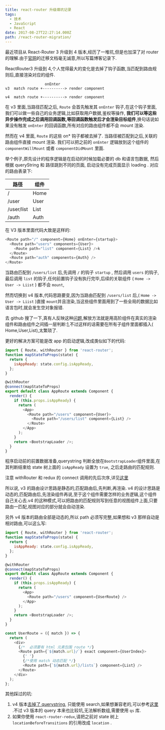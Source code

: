 ```yaml
---
title: react-router 升级填坑记录
tags:
  - 技术
  - JavaScript
  - React
date: 2017-08-27T22:27:14.000Z
path: /react-router-migration/
---
```


最近项目从 React-Router 3 升级到 4 版本,经历了一堆坑,但是也加深了对 router 的理解.由于[官网](https://github.com/ReactTraining/react-router/blob/master/packages/react-router/docs/guides/migrating.md)的迁移文档毫无诚意,所以写篇博客记录下.

ReactRouter3 升级到 4,个人觉得最大的变化是去掉了钩子函数,当匹配到路由规则后,直接渲染对应的组件.

                      onEnter
    v3  match route +----------> render component

    v4  match route +----------> render component

在 v3 里面,当路径匹配之后, `Route` 会首先触发其 `onEnter` 钩子,在这个钩子里面,我们可以做一些自己的业务逻辑,比如获取用户数据,鉴权等操作, **我们可以等这些异步操作完成之后调用回调函数,等回调函数触发后才会渲染目标组件**,换句话说如果没有触发 `onEnter` 的回调函数,所有对应的路由组件都不会 mount 渲染.

<!-- more -->

然而在 v4 里面, `Route` 的这些 on\* 钩子都被去掉了. 当路径被匹配到之后,关联的路由组件直接 mount 渲染. 我们可以把之前的 `onEnter` 逻辑放到这个组件的 `componentWillMount` 或者 `componentDidMount` 里面.

举个例子,原先设计的程序逻辑是在启动的时候加载必要的 db 和语言包数据, 然后根据 queryString 和 路径跳到不同的页面, 启动没有完成页面显示 loading . 对应的路由表录下:

| 路径       | 组件 |
| ---------- | ---- |
| /          | Home |
| /user      | User |
| /user/list | List |
| /auth      | Auth |

在 V3 版本里面代码大致是这样的:

```js
<Route path="/" component={Home} onEnter={startup}>
  <Route path="users" components={User}>
    <Route path="list" component={List} />k
  </Route>
  <Route path="auth" components={Auth} />
</Route>
```

当路由匹配到 `/users/list` 后,先调用 `/` 的钩子 `startup` , 然后调用 `users` 的钩子,最后调用 `list` 的钩子,任何前置钩子没有执行完毕,后续的关联组件 ( `Home -> User -> Liist` ) 都不会 `mount`,

然而切换到 v4 版本,代码思路要变,因为当路由匹配到 `/users/list` 后,( `Home -> User -> Liist` )直接 `mount`并且渲染,当这些组件里面用到了一些全局的数据比如语言包时,就会发生空对象报错.

去 github 搜了一下,真有人反映这种[问题](https://github.com/ReactTraining/react-router/issues/3854),解放方法就是用高阶组件在真实的渲染组件和路由组件之间插一层判断:[1](https://github.com/ReactTraining/react-router/issues/3854#issuecomment-301302953),不过这样的话需要在所有子组件里面都插入( Home,User,List),太繁琐了.

更好的解决方案可能是改 app 的启动逻辑,改成类似如下的代码:

```js
import { Route, withRouter } from 'react-router';
function mapStateToProps(state) {
  return {
    isAppReady: state.config.isAppReady,
  };
}

@withRouter
@connect(mapStateToProps)
export default class AppRoute extends Component {
  render() {
    if (this.props.isAppReady) {
      return (
        <App>
          <Route path="/users" component={User}>
            <Route path="/users/list" component={List} />
          </Route>
        </App>
      );
    }
    return <BootstrapLoader />;
  }
}
```

程序启动前的前置数据准备,querystring 判断全放在`BootstrapLoader`组件里面,在其判断结束给 state 树上面的 `isAppReady` 设置为 `true`, 之后走路由的匹配规则.

注意 withRouter 和 redux 的 connect 调用的先后次序,详见[这里](https://github.com/ReactTraining/react-router/blob/master/packages/react-router/docs/api/withRouter.md#important-note)

所以说, v3 的路由设计思路是静态的,匹配路由后,先判断,再渲染. v4 的设计思路是动态的,匹配路由后,先渲染组件再说,至于这个组件需要怎样的业务逻辑,这个组件自己关心去.v4 的这种模式,可以把路由的匹配规则写到任意的视图组件上面,只要路由一匹配,视图对应的部分就会自动渲染.

另外 v4 版本的路由全部是动态的,所以 path 必须写完整,如果想和 v3 那样自动是相对路由,可以这么写:

```js
import { Route, withRouter } from 'react-router';
function mapStateToProps(state) {
  return {
    isAppReady: state.config.isAppReady,
  };
}

@withRouter
@connect(mapStateToProps)
export default class AppRoute extends Component {
  render() {
    if (this.props.isAppReady) {
      return (
        <App>
          <Route path="/users" component={UserRoute} />
        </App>
      );
    }
    return <BootstrapLoader />;
  }
}

const UserRoute = ({ match }) => {
  return (
    <div>
      {/*  必须要有 html 元素包围 route */}
      <Route path={`${match.url}/`} exact component={UserIndex}>
        {' '}
        {/*使用 match 动态匹配 */}
        <Route path={`${match.url}/lists`} component={List} />
      </Route>
    </div>
  );
};
```

其他踩过的坑:

1.  v4 版本[去掉了 querystring](https://github.com/ReactTraining/react-router/issues/4410), 只能使用 search,如果想兼容老的,可以参考[这里](https://github.com/ReactTraining/react-router/issues/4410#issuecomment-296454485) .不过 v3 版本的 query 本来也比较坑,无法解析数组,需要使用 `qs` 库.
2.  如果你使用 `react-router-redux`,请把之前对 state 树上 `locationBeforeTransitions` 的引用改成 `location` .
